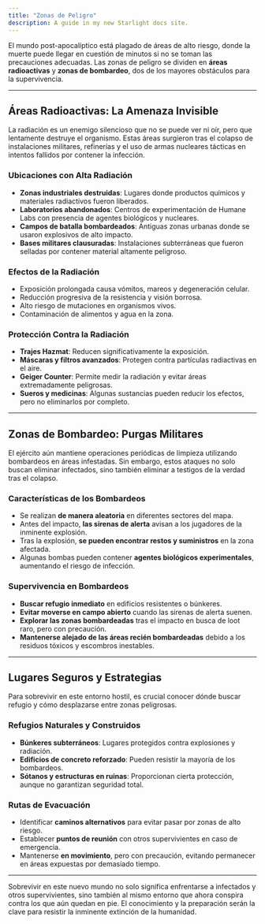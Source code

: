 ```yaml
---
title: "Zonas de Peligro"
description: A guide in my new Starlight docs site.
---
```


El mundo post-apocalíptico está plagado de áreas de alto riesgo, donde la muerte puede llegar en cuestión de minutos si no se toman las precauciones adecuadas. Las zonas de peligro se dividen en **áreas radioactivas** y **zonas de bombardeo**, dos de los mayores obstáculos para la supervivencia.

---

## **Áreas Radioactivas: La Amenaza Invisible**
La radiación es un enemigo silencioso que no se puede ver ni oír, pero que lentamente destruye el organismo. Estas áreas surgieron tras el colapso de instalaciones militares, refinerías y el uso de armas nucleares tácticas en intentos fallidos por contener la infección.

### **Ubicaciones con Alta Radiación**
- **Zonas industriales destruidas**: Lugares donde productos químicos y materiales radiactivos fueron liberados.
- **Laboratorios abandonados**: Centros de experimentación de Humane Labs con presencia de agentes biológicos y nucleares.
- **Campos de batalla bombardeados**: Antiguas zonas urbanas donde se usaron explosivos de alto impacto.
- **Bases militares clausuradas**: Instalaciones subterráneas que fueron selladas por contener material altamente peligroso.

### **Efectos de la Radiación**
- Exposición prolongada causa vómitos, mareos y degeneración celular.
- Reducción progresiva de la resistencia y visión borrosa.
- Alto riesgo de mutaciones en organismos vivos.
- Contaminación de alimentos y agua en la zona.

### **Protección Contra la Radiación**
- **Trajes Hazmat**: Reducen significativamente la exposición.
- **Máscaras y filtros avanzados**: Protegen contra partículas radiactivas en el aire.
- **Geiger Counter**: Permite medir la radiación y evitar áreas extremadamente peligrosas.
- **Sueros y medicinas**: Algunas sustancias pueden reducir los efectos, pero no eliminarlos por completo.

---

## **Zonas de Bombardeo: Purgas Militares**
El ejército aún mantiene operaciones periódicas de limpieza utilizando bombardeos en áreas infestadas. Sin embargo, estos ataques no solo buscan eliminar infectados, sino también eliminar a testigos de la verdad tras el colapso.

### **Características de los Bombardeos**
- Se realizan **de manera aleatoria** en diferentes sectores del mapa.
- Antes del impacto, **las sirenas de alerta** avisan a los jugadores de la inminente explosión.
- Tras la explosión, **se pueden encontrar restos y suministros** en la zona afectada.
- Algunas bombas pueden contener **agentes biológicos experimentales**, aumentando el riesgo de infección.

### **Supervivencia en Bombardeos**
- **Buscar refugio inmediato** en edificios resistentes o búnkeres.
- **Evitar moverse en campo abierto** cuando las sirenas de alerta suenen.
- **Explorar las zonas bombardeadas** tras el impacto en busca de loot raro, pero con precaución.
- **Mantenerse alejado de las áreas recién bombardeadas** debido a los residuos tóxicos y escombros inestables.

---

## **Lugares Seguros y Estrategias**
Para sobrevivir en este entorno hostil, es crucial conocer dónde buscar refugio y cómo desplazarse entre zonas peligrosas.

### **Refugios Naturales y Construidos**
- **Búnkeres subterráneos**: Lugares protegidos contra explosiones y radiación.
- **Edificios de concreto reforzado**: Pueden resistir la mayoría de los bombardeos.
- **Sótanos y estructuras en ruinas**: Proporcionan cierta protección, aunque no garantizan seguridad total.

### **Rutas de Evacuación**
- Identificar **caminos alternativos** para evitar pasar por zonas de alto riesgo.
- Establecer **puntos de reunión** con otros supervivientes en caso de emergencia.
- Mantenerse **en movimiento**, pero con precaución, evitando permanecer en áreas expuestas por demasiado tiempo.

---

Sobrevivir en este nuevo mundo no solo significa enfrentarse a infectados y otros supervivientes, sino también al mismo entorno que ahora conspira contra los que aún quedan en pie. El conocimiento y la preparación serán la clave para resistir la inminente extinción de la humanidad.